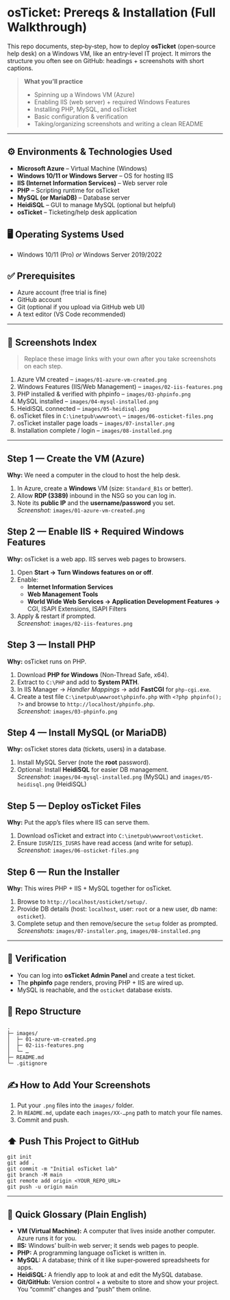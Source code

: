 # osTicket: Prereqs & Installation (Full Walkthrough)

This repo documents, step‑by‑step, how to deploy **osTicket** (open‑source help desk) on a Windows VM, like an entry‑level IT project. It mirrors the structure you often see on GitHub: headings + screenshots with short captions.

> **What you’ll practice**
> - Spinning up a Windows VM (Azure)
> - Enabling IIS (web server) + required Windows Features
> - Installing PHP, MySQL, and osTicket
> - Basic configuration & verification
> - Taking/organizing screenshots and writing a clean README

---

## ⚙️ Environments & Technologies Used
- **Microsoft Azure** – Virtual Machine (Windows)
- **Windows 10/11 or Windows Server** – OS for hosting IIS
- **IIS (Internet Information Services)** – Web server role
- **PHP** – Scripting runtime for osTicket
- **MySQL (or MariaDB)** – Database server
- **HeidiSQL** – GUI to manage MySQL (optional but helpful)
- **osTicket** – Ticketing/help desk application

## 🖥️ Operating Systems Used
- Windows 10/11 (Pro) *or* Windows Server 2019/2022

## ✅ Prerequisites
- Azure account (free trial is fine)
- GitHub account
- Git (optional if you upload via GitHub web UI)
- A text editor (VS Code recommended)

---

## 📸 Screenshots Index
> Replace these image links with your own after you take screenshots on each step.
1. Azure VM created – `images/01-azure-vm-created.png`
2. Windows Features (IIS/Web Management) – `images/02-iis-features.png`
3. PHP installed & verified with phpinfo – `images/03-phpinfo.png`
4. MySQL installed – `images/04-mysql-installed.png`
5. HeidiSQL connected – `images/05-heidisql.png`
6. osTicket files in `C:\inetpub\wwwroot\` – `images/06-osticket-files.png`
7. osTicket installer page loads – `images/07-installer.png`
8. Installation complete / login – `images/08-installed.png`

---

## Step 1 — Create the VM (Azure)
**Why:** We need a computer in the cloud to host the help desk.
1. In Azure, create a **Windows** VM (size: `Standard_B1s` or better).  
2. Allow **RDP (3389)** inbound in the NSG so you can log in.  
3. Note its **public IP** and the **username/password** you set.  
_Screenshot:_ `images/01-azure-vm-created.png`

## Step 2 — Enable IIS + Required Windows Features
**Why:** osTicket is a web app. IIS serves web pages to browsers.
1. Open **Start → Turn Windows features on or off**.
2. Enable:
   - **Internet Information Services**
   - **Web Management Tools**
   - **World Wide Web Services → Application Development Features →** CGI, ISAPI Extensions, ISAPI Filters
3. Apply & restart if prompted.  
_Screenshot:_ `images/02-iis-features.png`

## Step 3 — Install PHP
**Why:** osTicket runs on PHP.
1. Download **PHP for Windows** (Non‑Thread Safe, x64).
2. Extract to `C:\PHP` and add to **System PATH**.
3. In IIS Manager → *Handler Mappings* → add **FastCGI** for `php-cgi.exe`.
4. Create a test file `C:\inetpub\wwwroot\phpinfo.php` with `<?php phpinfo(); ?>` and browse to `http://localhost/phpinfo.php`.  
_Screenshot:_ `images/03-phpinfo.png`

## Step 4 — Install MySQL (or MariaDB)
**Why:** osTicket stores data (tickets, users) in a database.
1. Install MySQL Server (note the **root** password).
2. Optional: Install **HeidiSQL** for easier DB management.  
_Screenshot:_ `images/04-mysql-installed.png` (MySQL) and `images/05-heidisql.png` (HeidiSQL)

## Step 5 — Deploy osTicket Files
**Why:** Put the app’s files where IIS can serve them.
1. Download osTicket and extract into `C:\inetpub\wwwroot\osticket`.
2. Ensure `IUSR`/`IIS_IUSRS` have read access (and write for setup).  
_Screenshot:_ `images/06-osticket-files.png`

## Step 6 — Run the Installer
**Why:** This wires PHP + IIS + MySQL together for osTicket.
1. Browse to `http://localhost/osticket/setup/`.
2. Provide DB details (host: `localhost`, user: `root` or a new user, db name: `osticket`).
3. Complete setup and then remove/secure the `setup` folder as prompted.  
_Screenshots:_ `images/07-installer.png`, `images/08-installed.png`

---

## 🧪 Verification
- You can log into **osTicket Admin Panel** and create a test ticket.
- The **phpinfo** page renders, proving PHP + IIS are wired up.
- MySQL is reachable, and the `osticket` database exists.

## 🧰 Repo Structure
```
.
├─ images/
│  ├─ 01-azure-vm-created.png
│  ├─ 02-iis-features.png
│  └─ …
├─ README.md
└─ .gitignore
```

## ✍️ How to Add Your Screenshots
1. Put your `.png` files into the `images/` folder.
2. In `README.md`, update each `images/XX-…png` path to match your file names.
3. Commit and push.

## ⬆️ Push This Project to GitHub
```
git init
git add .
git commit -m "Initial osTicket lab"
git branch -M main
git remote add origin <YOUR_REPO_URL>
git push -u origin main
```

---

## 🧠 Quick Glossary (Plain English)
- **VM (Virtual Machine):** A computer that lives inside another computer. Azure runs it for you.
- **IIS:** Windows’ built‑in web server; it sends web pages to people.
- **PHP:** A programming language osTicket is written in.
- **MySQL:** A database; think of it like super‑powered spreadsheets for apps.
- **HeidiSQL:** A friendly app to look at and edit the MySQL database.
- **Git/GitHub:** Version control + a website to store and show your project. You “commit” changes and “push” them online.
